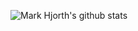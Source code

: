 ![Mark Hjorth's github stats](https://github-readme-stats.vercel.app/api?username=MarkHjorth&count_private=true&show_icons=true)
